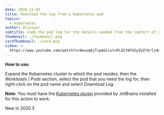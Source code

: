 ```yaml
---
date: 2020-12-03
title: Download the log from a Kubernetes pod
topics:
  - kubernetes
author: dlsniper
subtitle: Comb the pod log for the details needed from the comfort of your computer
thumbnail: ./thumbnail.png
cardThumbnail: ./card.png
video: >-
  https://www.youtube.com/watch?v=9euuq6jTcpA&list=PLQ176FUIyIUZrbrlz4AY1V8VzBJKZyVlW&index=50
---
```


**How to use:**

Expand the Kubernetes cluster in which the pod resides, then the _Workloads | Pods_ section, select the pod that you need the log for, then right-click on the pod name and select _Download Log_.

**Note:** You must have the [Kubernetes plugin](https://plugins.jetbrains.com/plugin/10485-kubernetes) provided by JetBrains installed for this action to work.

<span class="tag is-rounded">New in 2020.3</span>

